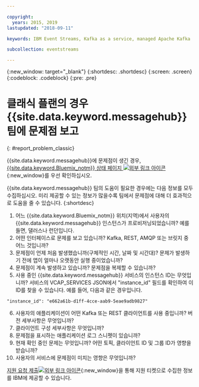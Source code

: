 ```yaml
---

copyright:
  years: 2015, 2019
lastupdated: "2018-09-11"

keywords: IBM Event Streams, Kafka as a service, managed Apache Kafka

subcollection: eventstreams

---
```


{:new_window: target="_blank"}
{:shortdesc: .shortdesc}
{:screen: .screen}
{:codeblock: .codeblock}
{:pre: .pre}



# 클래식 플랜의 경우 {{site.data.keyword.messagehub}} 팀에 문제점 보고
{: #report_problem_classic}

{{site.data.keyword.messagehub}}에 문제점이 생긴 경우, [{{site.data.keyword.Bluemix_notm}} 상태 페이지 ![외부 링크 아이콘](../../icons/launch-glyph.svg "외부 링크 아이콘")](https://cloud.ibm.com/status?selected=status){:new_window}를 우선 확인하십시오. 

{{site.data.keyword.messagehub}} 팀의 도움이 필요한 경우에는 다음 정보를 모두 수집하십시오. 미리 제공할 수 있는 정보가 많을수록 팀에서 문제점에 대해 더 효과적으로 도움을 줄 수 있습니다.
{:shortdesc}

1. 어느 {{site.data.keyword.Bluemix_notm}} 위치(지역)에서 사용자의 {{site.data.keyword.messagehub}} 인스턴스가 프로비저닝되었습니까?  예를 들면, 댈러스나 런던입니다. 
2. 어떤 인터페이스로 문제를 보고 있습니까? Kafka, REST, AMQP 또는 브릿지 중 어느 것입니까?
3. 문제점이 언제 처음 발생했습니까(구체적인 시간, 날짜 및 시간대)? 문제가 발생하기 전에 앱이 얼마나 오랫동안 실행 중이었습니까?
4. 문제점이 계속 발생하고 있습니까? 문제점을 복제할 수 있습니까?
5. 사용 중인 {{site.data.keyword.messagehub}} 서비스의 인스턴스 ID는 무엇입니까? 
서비스의 VCAP_SERVICES JSON에서 "instance_id" 필드를 확인하여 이 ID를 찾을 수 있습니다. 예를 들어, 다음과 같은 경우입니다.
 ```
 "instance_id": "e662a61b-d1ff-4cce-aab9-5eae9adb9827"
 ```
6. 사용자의 애플리케이션이 어떤 Kafka 또는 REST 클라이언트를 사용 중입니까? 버전 세부사항은 무엇입니까?
7. 클라이언트 구성 세부사항은 무엇입니까?
8. 문제점을 표시하는 애플리케이션 로그 스니펫이 있습니까?
9. 현재 확인 중인 문제는 무엇입니까? 어떤 토픽, 클라이언트 ID 및 그룹 ID가 영향을 받습니까?
10. 사용자의 서비스에 문제점이 미치는 영향은 무엇입니까?


[지원 요청
제출![외부 링크 아이콘](../../icons/launch-glyph.svg "외부 링크 아이콘")](/docs/get-support?topic=get-support-getting-customer-support#using-avatar){:new_window}을 통해 지원 티켓으로 수집한 정보를 IBM에 제공할 수 있습니다.










